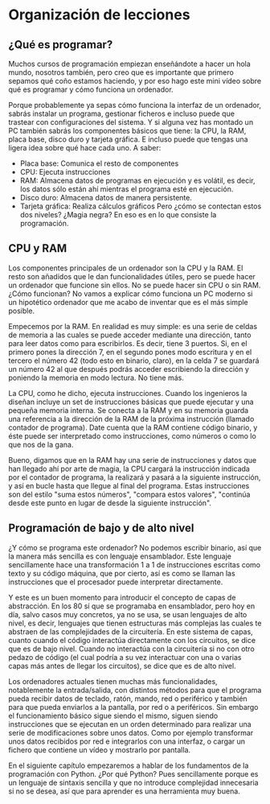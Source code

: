# Organización de lecciones

## ¿Qué es programar?

Muchos cursos de programación empiezan enseñándote a hacer un hola mundo, nosotros también, pero
creo que es importante que primero sepamos qué coño estamos haciendo, y por eso hago este mini vídeo
sobre qué es programar y cómo funciona un ordenador.

Porque probablemente ya sepas cómo funciona la interfaz de un ordenador, sabrás instalar un programa,
gestionar ficheros e incluso puede que trastear con configuraciones del sistema. Y si alguna vez has
montado un PC también sabrás los componentes básicos que tiene: la CPU, la RAM, placa base, disco duro
y tarjeta gráfica. E incluso puede que tengas una ligera idea sobre qué hace cada uno. A saber:
- Placa base: Comunica el resto de componentes
- CPU: Ejecuta instrucciones
- RAM: Almacena datos de programas en ejecución y es volátil, es decir, los datos sólo están ahí mientras
el programa esté en ejecución.
- Disco duro: Almacena datos de manera persistente.
- Tarjeta gráfica: Realiza cálculos gráficos
Pero ¿cómo se contectan estos dos niveles? ¿Magia negra? En eso es en lo que consiste la programación.

## CPU y RAM

Los componentes principales de un ordenador son la CPU y la RAM. El resto son añadidos que le dan
funcionalidades útiles, pero se puede hacer un ordenador que funcione sin ellos. No se puede hacer sin
CPU o sin RAM. ¿Cómo funcionan? No vamos a explicar cómo funciona un PC moderno si un hipotético ordenador
que me acabo de inventar que es el más simple posible.

Empecemos por la RAM. En realidad es muy simple: es una serie de celdas de memoria a las cuales se puede
acceder mediante una dirección, tanto para leer datos como para escribirlos. Es decir, tiene 3 puertos. Si,
en el primero pones la dirección 7, en el segundo pones modo escritura y en el tercero el número 42 (todo
esto en binario, claro), en la celda 7 se guardará un número 42 al que después podrás acceder escribiendo
la dirección y poniendo la memoria en modo lectura. No tiene más.

La CPU, como he dicho, ejecuta instrucciones. Cuando los ingenieros la diseñan incluye un set de instrucciones
básicas que puede ejecutar y una pequeña memoria interna. Se conecta a la RAM y en su memoria guarda una
referencia a la dirección de la RAM de la próxima instrucción (llamado contador de programa). Date cuenta que
la RAM contiene código binario, y éste puede ser interpretado como instrucciones, como números o como lo
que nos de la gana.

Bueno, digamos que en la RAM hay una serie de instrucciones y datos que han llegado ahí por arte de magia,
la CPU cargará la instrucción indicada por el contador de programa, la realizará y pasará a la siguiente
instrucción, y así en bucle hasta que llegue al final del programa. Estas instrucciones son del estilo "suma
estos números", "compara estos valores", "continúa desde este punto en lugar de desde la siguiente instrucción".

## Programación de bajo y de alto nivel

¿Y cómo se programa este ordenador? No podemos escribir binario, así que la manera más sencilla es con lenguaje
ensamblador. Este lenguaje sencillamente hace una transformación 1 a 1 de instrucciones escritas como texto y
su código máquina, que por cierto, así es como se llaman las instrucciones que el procesador puede interpretar
directamente.

Y este es un buen momento para introducir el concepto de capas de abstracción. En los 80 sí que se programaba
en ensamblador, pero hoy en día, salvo casos muy concretos, ya no se usa, se usan lenguajes de alto nivel,
es decir, lenguajes que tienen estructuras más complejas las cuales te abstraen de las complejidades de la
circuitería. En este sistema de capas, cuanto cuando el código interactúa directamente con los circuitos, se
dice que es de bajo nivel. Cuando no interactúa con la circuitería si no con otro pedazo de código (el cual
podría a su vez interactuar con una o varias capas más antes de llegar los circuitos), se dice que es de alto
nivel.

Los ordenadores actuales tienen muchas más funcionalidades, notablemente la entrada/salida, con distintos
métodos para que el programa pueda recibir datos de teclado, ratón, mando, red o periférico y también para que 
pueda enviarlos a la pantalla, por red o a periféricos. Sin embargo el funcionamiento básico sigue siendo el
mismo, siguen siendo instrucciones que se ejecutan en un orden determinado para realizar una serie de modificaciones
sobre unos datos. Como por ejemplo transformar unos datos recibidos por red e integrarlos con una interfaz, o
cargar un fichero que contiene un vídeo y mostrarlo por pantalla.

En el siguiente capítulo empezaremos a hablar de los fundamentos de la programación con Python. ¿Por qué Python?
Pues sencillamente porque es un lenguaje de sintaxis sencilla y que no introduce complejidad innecesaria si no
se desea, así que para aprender es una herramienta muy buena.
